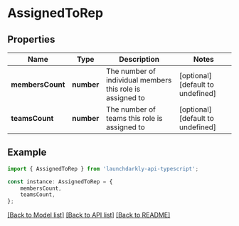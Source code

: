 # AssignedToRep


## Properties

Name | Type | Description | Notes
------------ | ------------- | ------------- | -------------
**membersCount** | **number** | The number of individual members this role is assigned to | [optional] [default to undefined]
**teamsCount** | **number** | The number of teams this role is assigned to | [optional] [default to undefined]

## Example

```typescript
import { AssignedToRep } from 'launchdarkly-api-typescript';

const instance: AssignedToRep = {
    membersCount,
    teamsCount,
};
```

[[Back to Model list]](../README.md#documentation-for-models) [[Back to API list]](../README.md#documentation-for-api-endpoints) [[Back to README]](../README.md)
